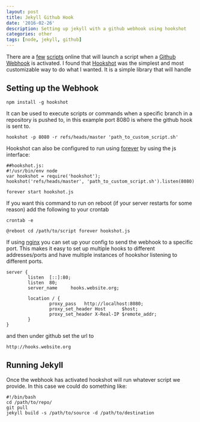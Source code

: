```yaml
---
layout: post
title: Jekyll Github Hook
date: '2016-02-26'
description: Setting up jekyll with a github webhook using hookshot
categories: other
tags: [node, jekyll, github]
---
```


There are a [few](https://github.com/developmentseed/jekyll-hook) [scripts](https://github.com/logsol/Github-Auto-Deploy) online that will launch a script when a [Github Webhook](https://help.github.com/articles/about-webhooks/) is activated. I found that [Hookshot](https://www.npmjs.com/package/hookshot) was the simplest and most customizable way to do what I wanted. It is a simple library that will handle 

## Setting up the Webhook
~~~
npm install -g hookshot
~~~

It can be used to execute scripts or commands when a specific branch in a repository is pushed to, in this example port 8080 is where the github hook is sent to.

~~~
hookshot -p 8080 -r refs/heads/master 'path_to_custom_script.sh'
~~~

Hookshot can also be configured to run using [forever](https://www.npmjs.com/package/forever) by using the js interface:

~~~
##hookshot.js:
#!/usr/bin/env node
var hookshot = require('hookshot');
hookshot('refs/heads/master', 'path_to_custom_script.sh').listen(8080)
~~~


~~~
forever start hookshot.js
~~~

If you want this command to run on reboot (if your server restarts for some reason) add the following to your crontab

~~~
crontab -e
~~~

~~~
@reboot cd /path/to/script forever hookshot.js
~~~

If using [nginx](https://www.nginx.com/) you can set up your config to send the webhook to a specific port. This makes it easy to set up multiple hooks to different addresses/ports and have multiple instances of hookshor listening to different ports. 

~~~
server {
        listen  [::]:80;
        listen  80;
        server_name     hooks.website.org;

        location / {
                proxy_pass	 http://localhost:8080;
                proxy_set_header Host	   $host;
                proxy_set_header X-Real-IP $remote_addr;
        }
}
~~~

and then under github set the url to 

~~~
http://hooks.website.org
~~~


## Running Jekyll

Once the webhook has activated hookshot will run whatever script we provide. In this case we could do something like:

~~~
#!/bin/bash
cd /path/to/repo/
git pull
jekyll build -s /path/to/source -d /path/to/destination
~~~

